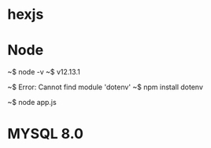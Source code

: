 # hexjs


# Node 
~$ node -v 
~$ v12.13.1

~$ Error: Cannot find module 'dotenv'
~$ npm install dotenv 

~$ node app.js


# MYSQL 8.0

